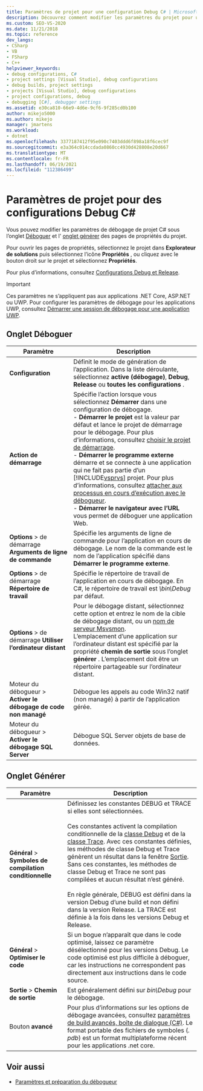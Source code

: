```yaml
---
title: Paramètres de projet pour une configuration Debug C# | Microsoft Docs
description: Découvrez comment modifier les paramètres du projet pour une configuration Debug C# dans Visual Studio, à l’aide de l’onglet déboguer et de l’onglet générer des pages de propriétés du projet.
ms.custom: SEO-VS-2020
ms.date: 11/21/2018
ms.topic: reference
dev_langs:
- CSharp
- VB
- FSharp
- C++
helpviewer_keywords:
- debug configurations, C#
- project settings [Visual Studio], debug configurations
- debug builds, project settings
- projects [Visual Studio], debug configurations
- project configurations, debug
- debugging [C#], debugger settings
ms.assetid: e30ca810-66e9-4d6e-9cf6-9f285cd0b100
author: mikejo5000
ms.author: mikejo
manager: jmartens
ms.workload:
- dotnet
ms.openlocfilehash: 3377187412f95e090c7403ddd6f898a18f6cec9f
ms.sourcegitcommit: e3a364c014ccdada0860cc4930d428808e20d667
ms.translationtype: MT
ms.contentlocale: fr-FR
ms.lasthandoff: 06/19/2021
ms.locfileid: "112386499"
---
```

# <a name="project-settings-for--c-debug-configurations"></a>Paramètres de projet pour des configurations Debug C#

Vous pouvez modifier les paramètres de débogage de projet C# sous l’onglet [Déboguer](#debug-tab) et l' [onglet générer](#build-tab) des pages de propriétés du projet.

Pour ouvrir les pages de propriétés, sélectionnez le projet dans **Explorateur de solutions** puis sélectionnez l’icône **Propriétés** , ou cliquez avec le bouton droit sur le projet et sélectionnez **Propriétés**.

Pour plus d’informations, consultez [Configurations Debug et Release](how-to-set-debug-and-release-configurations.md).

>[!IMPORTANT]
>Ces paramètres ne s’appliquent pas aux applications .NET Core, ASP.NET ou UWP. Pour configurer les paramètres de débogage pour les applications UWP, consultez [Démarrer une session de débogage pour une application UWP](start-a-debugging-session-for-a-store-app-in-visual-studio-vb-csharp-cpp-and-xaml.md).

## <a name="debug-tab"></a>Onglet Déboguer

|Paramètre|Description|
|-------------------------------------| - |
| **Configuration** | Définit le mode de génération de l’application. Dans la liste déroulante, sélectionnez **active (débogage)**, **Debug**, **Release** ou **toutes les configurations** . |
| **Action de démarrage** | Spécifie l’action lorsque vous sélectionnez **Démarrer** dans une configuration de débogage.<br />- **Démarrer le projet** est la valeur par défaut et lance le projet de démarrage pour le débogage. Pour plus d’informations, consultez [choisir le projet de démarrage](/previous-versions/visualstudio/visual-studio-2010/0s590bew(v=vs.100)).<br />- **Démarrer le programme externe** démarre et se connecte à une application qui ne fait pas partie d’un [!INCLUDE[vsprvs](../code-quality/includes/vsprvs_md.md)] projet. Pour plus d’informations, consultez [attacher aux processus en cours d’exécution avec le débogueur](attach-to-running-processes-with-the-visual-studio-debugger.md).<br />- **Démarrer le navigateur avec l’URL** vous permet de déboguer une application Web. |
| **Options**  >  de démarrage **Arguments de ligne de commande** | Spécifie les arguments de ligne de commande pour l’application en cours de débogage. Le nom de la commande est le nom de l’application spécifié dans **Démarrer le programme externe**. |
| **Options**  >  de démarrage **Répertoire de travail** | Spécifie le répertoire de travail de l’application en cours de débogage. En C#, le répertoire de travail est *\bin\Debug* par défaut.
| **Options**  >  de démarrage **Utiliser l’ordinateur distant**|Pour le débogage distant, sélectionnez cette option et entrez le nom de la cible de débogage distant, ou un [nom de serveur Msvsmon](../debugger/remote-debugging.md). <br />L’emplacement d’une application sur l’ordinateur distant est spécifié par la propriété **chemin de sortie** sous l’onglet **générer** . L’emplacement doit être un répertoire partageable sur l’ordinateur distant.
| Moteur du débogueur   >  **Activer le débogage de code non managé** | Débogue les appels au code Win32 natif (non managé) à partir de l’application gérée. |
| Moteur du débogueur   >  **Activer le débogage SQL Server** | Débogue SQL Server objets de base de données. |

## <a name="build-tab"></a>Onglet Générer

|Paramètre|Description|
|-------------|-----------------|
|**Général**  >  **Symboles de compilation conditionnelle**|Définissez les constantes DEBUG et TRACE si elles sont sélectionnées.<br /><br /> Ces constantes activent la compilation conditionnelle de la [classe Debug](/dotnet/api/system.diagnostics.debug) et de la [classe Trace](/dotnet/api/system.diagnostics.trace). Avec ces constantes définies, les méthodes de classe Debug et Trace génèrent un résultat dans la fenêtre [Sortie](../ide/reference/output-window.md). Sans ces constantes, les méthodes de classe Debug et Trace ne sont pas compilées et aucun résultat n’est généré.<br /><br />En règle générale, DEBUG est défini dans la version Debug d’une build et non défini dans la version Release. La TRACE est définie à la fois dans les versions Debug et Release.|
|**Général**  >  **Optimiser le code**|Si un bogue n’apparaît que dans le code optimisé, laissez ce paramètre désélectionné pour les versions Debug. Le code optimisé est plus difficile à déboguer, car les instructions ne correspondent pas directement aux instructions dans le code source.|
|**Sortie**  >  **Chemin de sortie**|Est généralement défini sur *bin\Debug* pour le débogage.|
|Bouton **avancé**|Pour plus d’informations sur les options de débogage avancées, consultez [paramètres de build avancés, boîte de dialogue (C#)](../ide/reference/advanced-build-settings-dialog-box-csharp.md). Le format portable des fichiers de symboles (*. pdb*) est un format multiplateforme récent pour les applications .net core.

## <a name="see-also"></a>Voir aussi
- [Paramètres et préparation du débogueur](../debugger/debugger-settings-and-preparation.md)